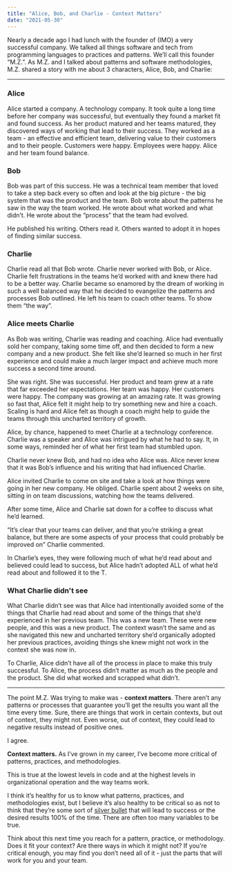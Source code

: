 ```yaml
---
title: "Alice, Bob, and Charlie - Context Matters"
date: "2021-05-30"
---
```

Nearly a decade ago I had lunch with the founder of (IMO) a very successful company. We talked all things software and tech from programming languages to practices and patterns. We’ll call this founder “M.Z.”. As M.Z. and I talked about patterns and software methodologies, M.Z. shared a story with me about 3 characters, Alice, Bob, and Charlie:

---

### Alice

Alice started a company. A technology company. It took quite a long time before her company was successful, but eventually they found a market fit and found success. As her product matured and her teams matured, they discovered ways of working that lead to their success. They worked as a team - an effective and efficient team, delivering value to their customers and to their people. Customers were happy. Employees were happy. Alice and her team found balance. 

### Bob
Bob was part of this success. He was a technical team member that loved to take a step back every so often and look at the big picture - the big system that was the product and the team. Bob wrote about the patterns he saw in the way the team worked. He wrote about what worked and what didn’t. He wrote about the “process” that the team had evolved. 

He published his writing. Others read it. Others wanted to adopt it in hopes of finding similar success. 

### Charlie
Charlie read all that Bob wrote. Charlie never worked with Bob, or Alice. Charlie felt frustrations in the teams he’d worked with and knew there had to be a better way. Charlie became so enamored by the dream of working in such a well balanced way that he decided to evangelize the patterns and processes Bob outlined. He left his team to coach other teams. To show them “the way”. 


### Alice meets Charlie
As Bob was writing, Charlie was reading and coaching. Alice had eventually sold her company, taking some time off, and then decided to form a new company and a new product. She felt like she’d learned so much in her first experience and could make a much larger impact and achieve much more success a second time around.

She was right. She was successful. Her product and team grew at a rate that far exceeded her expectations. Her team was happy. Her customers were happy. The company was growing at an amazing rate. It was growing so fast that, Alice felt it might help to try something new and hire a coach. Scaling is hard and Alice felt as though a coach might help to guide the teams through this uncharted territory of growth.

Alice, by chance, happened to meet Charlie at a technology conference. Charlie was a speaker and Alice was intrigued by what he had to say. It, in some ways, reminded her of what her first team had stumbled upon. 

Charlie never knew Bob, and had no idea who Alice was. Alice never knew that it was Bob’s influence and his writing that had influenced Charlie.

Alice invited Charlie to come on site and take a look at how things were going in her new company. He obliged. Charlie spent about 2 weeks on site, sitting in on team discussions, watching how the teams delivered.

After some time, Alice and Charlie sat down for a coffee to discuss what he’d learned. 

“It’s clear that your teams can deliver, and that you’re striking a great balance, but there are some aspects of your process that could probably be improved on” Charlie commented.

In Charlie’s eyes, they were following much of what he’d read about and believed could lead to success, but Alice hadn’t adopted ALL of what he’d read about and followed it to the T.

### What Charlie didn't see
What Charlie didn’t see was that Alice had intentionally avoided some of the things that Charlie had read about and some of the things that she’d experienced in her previous team. This was a new team. These were new people, and this was a new product. The context wasn’t the same and as she navigated this new and uncharted territory she’d organically adopted her previous practices, avoiding things she knew might not work in the context she was now in.

To Charlie, Alice didn’t have all of the process in place to make this truly successful. To Alice, the process didn’t matter as much as the people and the product. She did what worked and scrapped what didn’t.

---

The point M.Z. Was trying to make was - **context matters**. There aren’t any patterns or processes that guarantee you’ll get the results you want all the time every time. Sure, there are things that work in certain contexts, but out of context, they might not. Even worse, out of context, they could lead to negative results instead of positive ones.

I agree.

**Context matters.** As I’ve grown in my career, I’ve become more critical of patterns, practices, and methodologies. 

This is true at the lowest levels in code and at the highest levels in organizational operation and the way teams work.

I think it’s healthy for us to know what patterns, practices, and methodologies exist, but I believe it’s also healthy to be critical so as not to think that they’re some sort of [silver bullet](https://www.cgl.ucsf.edu/Outreach/pc204/NoSilverBullet.html) that will lead to success or the desired results 100% of the time. There are often too many variables to be true.

Think about this next time you reach for a pattern, practice, or methodology. Does it fit your context? Are there ways in which it might not? If you’re critical enough, you may find you don’t need all of it - just the parts that will work for you and your team.
